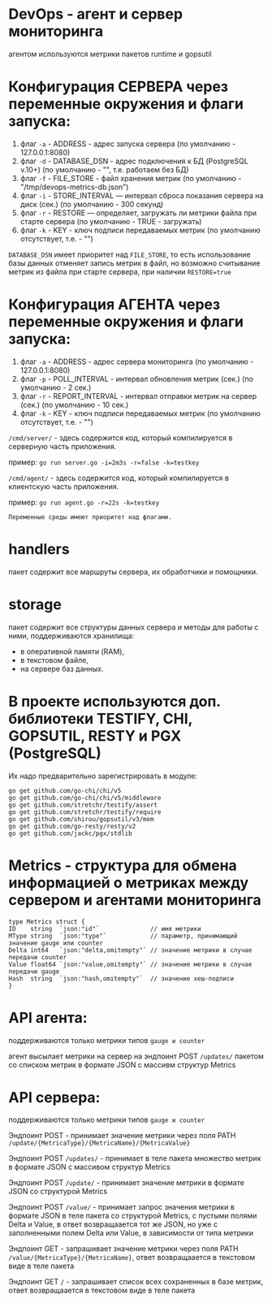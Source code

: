 # DevOps - агент и сервер мониторинга
агентом используются метрики пакетов runtime и gopsutil

# Конфигурация СЕРВЕРА через переменные окружения и флаги запуска:
1. флаг `-a` - ADDRESS - адрес запуска сервера (по умолчанию - 127.0.0.1:8080)
2. флаг `-d` - DATABASE_DSN - адрес подключения к БД (PostgreSQL v.10+) (по умолчанию - "", т.е. работаем без БД)
3. флаг `-f` - FILE_STORE - файл хранения метрик (по умолчанию - "/tmp/devops-metrics-db.json")
4. флаг `-i` - STORE_INTERVAL — интервал сброса показания сервера на диск (сек.) (по умолчанию - 300 секунд)
5. флаг `-r` - RESTORE — определяет, загружать ли метрики файла при старте сервера (по умолчанию - TRUE - загружать)
6. флаг `-k` - KEY - ключ подписи передаваемых метрик (по умолчанию отсутствует, т.е. - "")

`DATABASE_DSN` имеет приоритет над `FILE_STORE`, то есть использование базы данных отменяет запись метрик в файл,
но возможно считывание метрик из файла при старте сервера, при наличии `RESTORE=true`

# Конфигурация АГЕНТА через переменные окружения и флаги запуска:
1. флаг `-a` - ADDRESS - адрес сервера мониторинга (по умолчанию - 127.0.0.1:8080)
2. флаг `-p` - POLL_INTERVAL - интервал обновления метрик (сек.) (по умолчанию - 2 сек.)
3. флаг `-r` - REPORT_INTERVAL - интервал отправки метрик на сервер (сек.) (по умолчанию - 10 сек.)
4. флаг `-k` - KEY - ключ подписи передаваемых метрик (по умолчанию отсутствует, т.е. - "")

`/cmd/server/` - здесь содержится код, который компилируется в серверную часть приложения.

пример: `go run server.go -i=2m3s -r=false -k=testkey`

`/cmd/agent/` - здесь содержится код, который компилируется в клиентскую часть приложения.

пример: `go run agent.go -r=22s -k=testkey`

`Переменные среды имеют приоритет над флагами.`

# handlers
пакет содержит все маршруты сервера, их обработчики и помощники.
# storage
пакет содержит все структуры данных сервера и методы для работы с ними, поддерживаются хранилища:
- в оперативной памяти (RAM),
- в текстовом файле,
- на сервере баз данных.

# В проекте используются доп. библиотеки TESTIFY, CHI, GOPSUTIL, RESTY и PGX (PostgreSQL)
Их надо предварительно зарегистрировать в модуле:
```
go get github.com/go-chi/chi/v5  
go get github.com/go-chi/chi/v5/middleware
go get github.com/stretchr/testify/assert
go get github.com/stretchr/testify/require
go get github.com/shirou/gopsutil/v3/mem
go get github.com/go-resty/resty/v2
go get github.com/jackc/pgx/stdlib
```
# Metrics - структура для обмена информацией о метриках между сервером и агентами мониторинга
```
type Metrics struct {
ID    string  `json:"id"`              // имя метрики
MType string  `json:"type"`            // параметр, принимающий значение gauge или counter
Delta int64   `json:"delta,omitempty"` // значение метрики в случае передачи counter
Value float64 `json:"value,omitempty"` // значение метрики в случае передачи gauge
Hash  string  `json:"hash,omitempty"`  // значение хеш-подписи
}
```
# API агента:
поддерживаются только метрики типов `gauge и counter`

агент высылает метрики на сервер на эндпоинт POST `/updates/` пакетом со списком метрик в формате JSON с массивм структур Metrics
# API сервера:
поддерживаются только метрики типов `gauge и counter`

Эндпоинт POST - принимает значение метрики через поля PATH `/update/{MetricaType}/{MetricaName}/{MetricaValue}`

Эндпоинт POST `/updates/` - принимает в теле пакета множество метрик в формате JSON с массивом структур Metrics

Эндпоинт POST `/update/` - принимает значение метрики в формате JSON со структурой Metrics

Эндпоинт POST `/value/` - принимает запрос значения метрики в формате JSON в теле пакета со структурой Metrics, 
с пустыми полями Delta и Value, в ответ возвращаается тот же JSON, 
но уже с заполненными полем Delta или Value, в зависимости от типа метрики

Эндпоинт GET - запрашивает значение метрики через поля PATH `/value/{MetricaType}/{MetricaName}`, 
ответ возвращаается в текстовом виде в теле пакета

Эндпоинт GET `/` - запрашивает список всех сохраненных в базе метрик, 
ответ возвращаается в текстовом виде в теле пакета